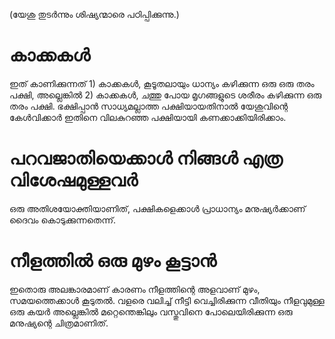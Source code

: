 (യേശു തുടർന്നും ശിഷ്യന്മാരെ പഠിപ്പിക്കുന്നു.)
# കാക്കകൾ
ഇത് കാണിക്കുന്നത് 1) കാക്കകൾ, കൂടൂതലായും ധാന്യം കഴിക്കുന്ന ഒരു ഒരു തരം പക്ഷി, അല്ലെങ്കിൽ 2) കാക്കകൾ, ചത്തു പോയ മൃഗങ്ങളുടെ ശരീരം കഴിക്കുന്ന ഒരു തരം പക്ഷി. ഭക്ഷിപ്പാൻ സാധ്യമല്ലാത്ത പക്ഷിയായതിനാൽ യേശുവിന്റെ കേൾവിക്കാർ ഇതിനെ വിലകുറഞ്ഞ പക്ഷിയായി കണക്കാക്കിയിരിക്കാം. 
# പറവജാതിയെക്കാൾ നിങ്ങൾ എത്ര വിശേഷമുള്ളവർ
ഒരു അതിശയോക്തിയാണിത്, പക്ഷികളെക്കാൾ പ്രാധാന്യം മനുഷ്യർക്കാണ് ദൈവം കൊടുക്കുന്നതെന്ന്.
# നീളത്തിൽ ഒരു മുഴം കൂട്ടാൻ
ഇതൊരു അലങ്കാരമാണ് കാരണം നീളത്തിന്റെ അളവാണ് മുഴം, സമയത്തെക്കാൾ കൂടുതൽ. വളരെ വലിച്ച് നീട്ടി വെച്ചിരിക്കുന്ന  വീതിയും നീളവുമുള്ള ഒരു കയർ അല്ലെങ്കിൽ മറ്റെന്തെങ്കിലും വസ്തുവിനെ പോലെയിരിക്കുന്ന ഒരു മനുഷ്യന്റെ ചിത്രമാണിത്.
